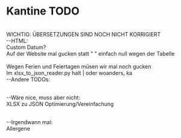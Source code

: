 # Kantine TODO
<br>WICHTIG: ÜBERSETZUNGEN SIND NOCH NICHT KORRIGIERT
<br>--HTML:
<br>Custom Datum?
<br>Auf der Website mal gucken statt "      " einfach null wegen der Tabelle
<br>
<br> Wegen Ferien und Feiertagen müsen wir mal noch gucken
<br> Im xlsx_to_json_reader.py halt | oder woanders, ka
<br>--Andere TODOs:

<br>--Wäre nice, muss aber nicht:
<br>XLSX zu JSON Optimierung/Vereinfachung

<br>--Irgendwann mal:
<br>Allergene
